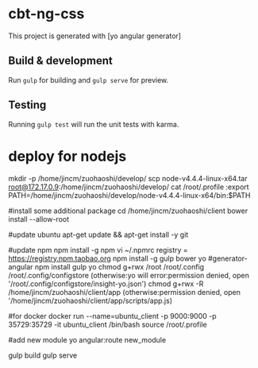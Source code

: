 # cbt-ng-css

This project is generated with [yo angular generator]

## Build & development

Run `gulp` for building and `gulp serve` for preview.

## Testing

Running `gulp test` will run the unit tests with karma.


# deploy for nodejs
mkdir -p /home/jincm/zuohaoshi/develop/
scp node-v4.4.4-linux-x64.tar root@172.17.0.9:/home/jincm/zuohaoshi/develop/
cat /root/.profile :export PATH=/home/jincm/zuohaoshi/develop/node-v4.4.4-linux-x64/bin:$PATH

#install some additional package
cd /home/jincm/zuohaoshi/client
bower install --allow-root 

#update ubuntu
apt-get update && apt-get install -y git

#update npm
npm install -g npm
vi ~/.npmrc
registry = https://registry.npm.taobao.org
npm install -g gulp bower yo  #generator-angular
npm install gulp yo
chmod g+rwx /root /root/.config /root/.config/configstore (otherwise:yo will error:permission denied, open '/root/.config/configstore/insight-yo.json')
chmod g+rwx -R /home/jincm/zuohaoshi/client/app     (otherwise:permission denied, open '/home/jincm/zuohaoshi/client/app/scripts/app.js)


#for docker
docker run --name=ubuntu_client -p 9000:9000 -p 35729:35729 -it ubuntu_client /bin/bash
source /root/.profile

#add new module
yo angular:route new_module

gulp build
gulp serve
